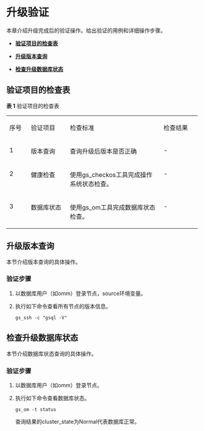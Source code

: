 # 升级验证

本章介绍升级完成后的验证操作。给出验证的用例和详细操作步骤。

-   **[验证项目的检查表](#验证项目的检查表)**

-   **[升级版本查询](#升级版本查询)**

-   **[检查升级数据库状态](#检查升级数据库状态)**

## 验证项目的检查表

**表 1**  验证项目的检查表

<a name="toc218487221"></a>

<table><tbody><tr id="row35302572"><td class="cellrowborder" valign="top" width="11.219999999999999%"><p id="p40936059"><a name="p40936059"></a><a name="p40936059"></a>序号</p>
</td>
<td class="cellrowborder" valign="top" width="20.41%"><p id="p27486471"><a name="p27486471"></a><a name="p27486471"></a>验证项目</p>
</td>
<td class="cellrowborder" valign="top" width="48.980000000000004%"><p id="p11811639"><a name="p11811639"></a><a name="p11811639"></a>检查标准</p>
</td>
<td class="cellrowborder" valign="top" width="19.39%"><p id="p17218675"><a name="p17218675"></a><a name="p17218675"></a>检查结果</p>
</td>
</tr>
<tr id="row20750354"><td class="cellrowborder" valign="top" width="11.219999999999999%"><p id="p3057100"><a name="p3057100"></a><a name="p3057100"></a>1</p>
</td>
<td class="cellrowborder" valign="top" width="20.41%"><p id="p530184212110"><a name="p530184212110"></a><a name="p530184212110"></a>版本查询</p>
</td>
<td class="cellrowborder" valign="top" width="48.980000000000004%"><p id="p83018421413"><a name="p83018421413"></a><a name="p83018421413"></a>查询升级后版本是否正确</p>
</td>
<td class="cellrowborder" valign="top" width="19.39%"><p id="p30183838"><a name="p30183838"></a><a name="p30183838"></a>-</p>
</td>
</tr>
<tr id="row3219094"><td class="cellrowborder" valign="top" width="11.219999999999999%"><p id="p59420070"><a name="p59420070"></a><a name="p59420070"></a>2</p>
</td>
<td class="cellrowborder" valign="top" width="20.41%"><p id="p43016423117"><a name="p43016423117"></a><a name="p43016423117"></a>健康检查</p>
</td>
<td class="cellrowborder" valign="top" width="48.980000000000004%"><p id="p1680714524343"><a name="p1680714524343"></a><a name="p1680714524343"></a>使用gs_checkos工具完成操作系统状态检查。</p>
</td>
<td class="cellrowborder" valign="top" width="19.39%"><p id="p51381840"><a name="p51381840"></a><a name="p51381840"></a>-</p>
</td>
</tr>
<tr id="row59783377"><td class="cellrowborder" valign="top" width="11.219999999999999%"><p id="p10615408"><a name="p10615408"></a><a name="p10615408"></a>3</p>
</td>
<td class="cellrowborder" valign="top" width="20.41%"><p id="p54541752"><a name="p54541752"></a><a name="p54541752"></a>数据库状态</p>
</td>
<td class="cellrowborder" valign="top" width="48.980000000000004%"><p id="p345815107386"><a name="p345815107386"></a><a name="p345815107386"></a>使用gs_om工具完成数据库状态检查。</p>
</td>
<td class="cellrowborder" valign="top" width="19.39%"><p id="p23973984"><a name="p23973984"></a><a name="p23973984"></a>-</p>
</td>
</tr>
</tbody>
</table>

## 升级版本查询

本节介绍版本查询的具体操作。

### 验证步骤<a name="section117172026191017"></a>

1. 以数据库用户（如omm）登录节点，source环境变量。

2. 执行如下命令查看所有节点的版本信息。

   ```
   gs_ssh -c "gsql -V"
   ```

## 检查升级数据库状态

本节介绍数据库状态查询的具体操作。

### 验证步骤<a name="section117172026191017"></a>

1. 以数据库用户（如omm）登录节点。

2. 执行如下命令查看数据库状态。

   ```
   gs_om -t status
   ```

   查询结果的cluster\_state为Normal代表数据库正常。
